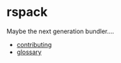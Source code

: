 # rspack

Maybe the next generation bundler....

- [contributing](./CONTRIBUTING.md)
- [glossary](./docs/glossary.md)
